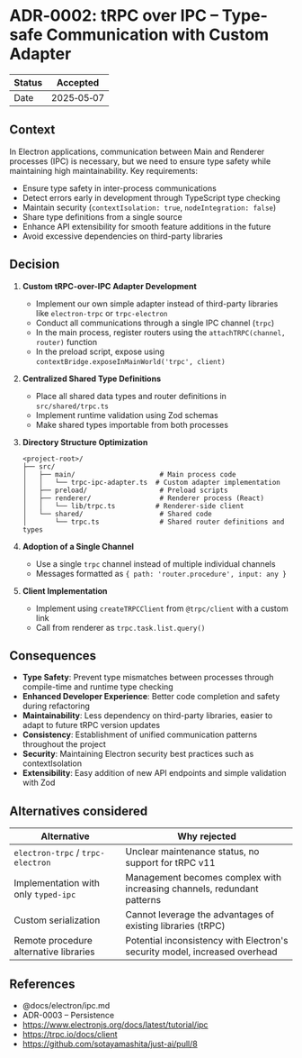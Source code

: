 # ADR‑0002: tRPC over IPC – Type-safe Communication with Custom Adapter

| Status | Accepted   |
| ------ | ---------- |
| Date   | 2025‑05‑07 |

## Context

In Electron applications, communication between Main and Renderer processes (IPC) is necessary, but we need to ensure type safety while maintaining high maintainability. Key requirements:

- Ensure type safety in inter-process communications
- Detect errors early in development through TypeScript type checking
- Maintain security (`contextIsolation: true`, `nodeIntegration: false`)
- Share type definitions from a single source
- Enhance API extensibility for smooth feature additions in the future
- Avoid excessive dependencies on third-party libraries

## Decision

1. **Custom tRPC-over-IPC Adapter Development**

   - Implement our own simple adapter instead of third-party libraries like `electron-trpc` or `trpc-electron`
   - Conduct all communications through a single IPC channel (`trpc`)
   - In the main process, register routers using the `attachTRPC(channel, router)` function
   - In the preload script, expose using `contextBridge.exposeInMainWorld('trpc', client)`

2. **Centralized Shared Type Definitions**

   - Place all shared data types and router definitions in `src/shared/trpc.ts`
   - Implement runtime validation using Zod schemas
   - Make shared types importable from both processes

3. **Directory Structure Optimization**

   ```
   <project-root>/
   ├── src/
   │   ├── main/                     # Main process code
   │   │   └── trpc-ipc-adapter.ts  # Custom adapter implementation
   │   ├── preload/                  # Preload scripts
   │   ├── renderer/                 # Renderer process (React)
   │   │   └── lib/trpc.ts          # Renderer-side client
   │   └── shared/                   # Shared code
   │       └── trpc.ts               # Shared router definitions and types
   ```

4. **Adoption of a Single Channel**

   - Use a single `trpc` channel instead of multiple individual channels
   - Messages formatted as `{ path: 'router.procedure', input: any }`

5. **Client Implementation**

   - Implement using `createTRPCClient` from `@trpc/client` with a custom link
   - Call from renderer as `trpc.task.list.query()`

## Consequences

- **Type Safety**: Prevent type mismatches between processes through compile-time and runtime type checking
- **Enhanced Developer Experience**: Better code completion and safety during refactoring
- **Maintainability**: Less dependency on third-party libraries, easier to adapt to future tRPC version updates
- **Consistency**: Establishment of unified communication patterns throughout the project
- **Security**: Maintaining Electron security best practices such as contextIsolation
- **Extensibility**: Easy addition of new API endpoints and simple validation with Zod

## Alternatives considered

| Alternative                            | Why rejected                                                               |
| -------------------------------------- | -------------------------------------------------------------------------- |
| `electron-trpc` / `trpc-electron`      | Unclear maintenance status, no support for tRPC v11                        |
| Implementation with only `typed-ipc`   | Management becomes complex with increasing channels, redundant patterns    |
| Custom serialization                   | Cannot leverage the advantages of existing libraries (tRPC)                |
| Remote procedure alternative libraries | Potential inconsistency with Electron's security model, increased overhead |

## References

- @docs/electron/ipc.md
- ADR-0003 – Persistence
- https://www.electronjs.org/docs/latest/tutorial/ipc
- https://trpc.io/docs/client
- https://github.com/sotayamashita/just-ai/pull/8
